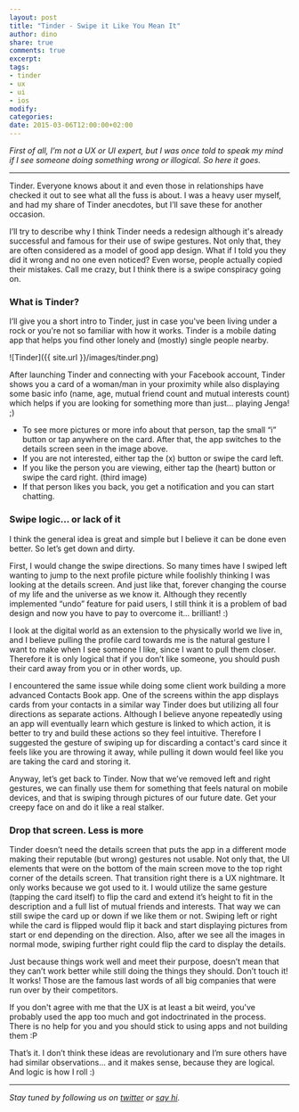 ```yaml
---
layout: post
title: "Tinder - Swipe it Like You Mean It"
author: dino
share: true
comments: true
excerpt:
tags:
- tinder
- ux
- ui
- ios
modify:
categories:
date: 2015-03-06T12:00:00+02:00
---
```

*First of all, I’m not a UX or UI expert, but I was once told to speak my mind if I see someone doing something wrong or illogical. So here it goes.*

---

Tinder. Everyone knows about it and even those in relationships have checked it out to see what all the fuss is about. I was a heavy user myself, and had my share of Tinder anecdotes, but I’ll save these for another occasion.

I’ll try to describe why I think Tinder needs a redesign although it's already successful and famous for their use of swipe gestures. Not only that, they are often considered as a model of good app design. What if I told you they did it wrong and no one even noticed? Even worse, people actually copied their mistakes. Call me crazy, but I think there is a swipe conspiracy going on.

### What is Tinder?

I’ll give you a short intro to Tinder, just in case you've been living under a rock or you're not so familiar with how it works. Tinder is a mobile dating app that helps you find other lonely and (mostly) single people nearby.

![Tinder]({{ site.url }}/images/tinder.png)

After launching Tinder and connecting with your Facebook account, Tinder shows you a card of a woman/man in your proximity while also displaying some basic info (name, age, mutual friend count and mutual interests count) which helps if you are looking for something more than just… playing Jenga! ;)

- To see more pictures or more info about that person, tap the small “i” button or tap anywhere on the card. After that, the app switches to the details screen seen in the image above.
- If you are not interested, either tap the (x) button or swipe the card left.
- If you like the person you are viewing, either tap the (heart) button or swipe the card right. (third image)
- If that person likes you back, you get a notification and you can start chatting.

### Swipe logic... or lack of it

I think the general idea is great and simple but I believe it can be done even better. So let’s get down and dirty.

First, I would change the swipe directions. So many times have I swiped left wanting to jump to the next profile picture while foolishly thinking I was looking at the details screen. And just like that, forever changing the course of my life and the universe as we know it. Although they recently implemented “undo” feature for paid users, I still think it is a problem of bad design and now you have to pay to overcome it... brilliant! :)

I look at the digital world as an extension to the physically world we live in, and I believe pulling the profile card towards me is the natural gesture I want to make when I see someone I like, since I want to pull them closer. Therefore it is only logical that if you don’t like someone, you should push their card away from you or in other words, up.

I encountered the same issue while doing some client work building a more advanced Contacts Book app. One of the screens within the app displays cards from your contacts in a similar way Tinder does but utilizing all four directions as separate actions. Although I believe anyone repeatedly using an app will eventually learn which gesture is linked to which action, it is better to try and build these actions so they feel intuitive. Therefore I suggested the gesture of swiping up for discarding a contact's card since it feels like you are throwing it away, while pulling it down would feel like you are taking the card and storing it.

Anyway, let’s get back to Tinder. Now that we’ve removed left and right gestures, we can finally use them for something that feels natural on mobile devices, and that is swiping through pictures of our future date. Get your creepy face on and do it like a real stalker.

### Drop that screen. Less is more

Tinder doesn’t need the details screen that puts the app in a different mode making their reputable (but wrong) gestures not usable. Not only that, the UI elements that were on the bottom of the main screen move to the top right corner of the details screen. That transition right there is a UX nightmare. It only works because we got used to it. I would utilize the same gesture (tapping the card itself) to flip the card and extend it’s height to fit in the description and a full list of mutual friends and interests. That way we can still swipe the card up or down if we like them or not. Swiping left or right while the card is flipped would flip it back and start displaying pictures from start or end depending on the direction. Also, after we see all the images in normal mode, swiping further right could flip the card to display the details.

Just because things work well and meet their purpose, doesn’t mean that they can’t work better while still doing the things they should. Don’t touch it! It works! Those are the famous last words of all big companies that were run over by their competitors.

If you don't agree with me that the UX is at least a bit weird, you've probably used the app too much and got indoctrinated in the process. There is no help for you and you should stick to using apps and not building them :P

That’s it. I don’t think these ideas are revolutionary and I’m sure others have had similar observations... and it makes sense, because they are logical. And logic is how I roll :)

---

*Stay tuned by following us on [twitter](http://twitter.com/bakeryhq) or [say hi](mailto:hi@thebakery.io).*
